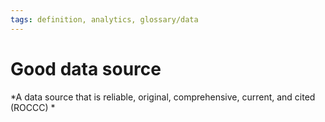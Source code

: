 ```yaml
---
tags: definition, analytics, glossary/data
---
```

#  Good data source
*A data source that is reliable, original, comprehensive, current, and cited (ROCCC) *